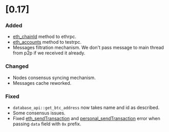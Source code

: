 # [0.17]

### Added
- [eth_chainId](/api-reference/ethrpc/methods.md#eth_chainid) method to ethrpc.
- [eth_accounts](/api-reference/testrpc/methods.md#eth_accounts) method to testrpc.
- Messages filtration mechanism. We don't pass message to main thread from p2p if we received it already. 

### Changed
- Nodes consensus syncing mechanism. 
- Messages cache reworked. 

### Fixed
- `database_api::get_btc_address` now takes name and id as described.
- Some consensus issues.
- Fixed [eth_sendTransaction](/api-reference/testrpc/methods.md#eth_sendtransaction) and [personal_sendTransaction](/api-reference/testrpc/methods.md#personal_sendtransaction) error when passing `data` field with `0x` prefix.
